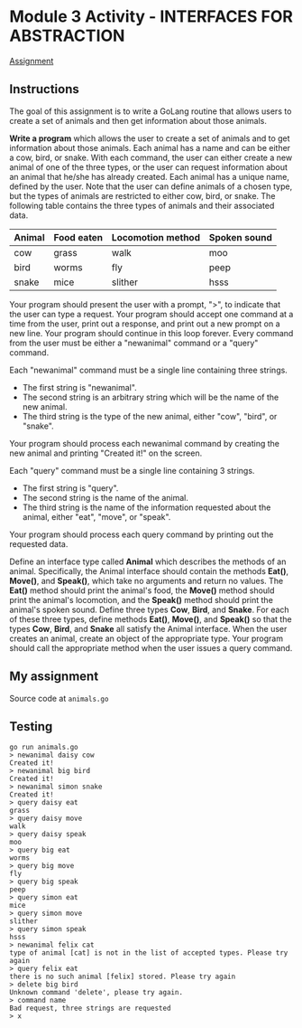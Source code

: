 # Module 3 Activity - INTERFACES FOR ABSTRACTION

[Assignment](https://www.coursera.org/learn/golang-functions-methods/peer/gurxW/module-4-activity)

## Instructions

The goal of this assignment is to write a GoLang routine that allows users to create a set of animals and then get information about those animals.

**Write a program** which allows the user to create a set of animals and to get information about those animals. Each animal has a name and can be either a cow, bird, or snake. With each command, the user can either create a new animal of one of the three types, or the user can request information about an animal that he/she has already created. Each animal has a unique name, defined by the user. Note that the user can define animals of a chosen type, but the types of animals are restricted to either cow, bird, or snake. The following table contains the three types of animals and their associated data.

| Animal | Food eaten | Locomotion method | Spoken sound |
| ------ | ---------- | ----------------- | ------------ |
| cow    | grass      | walk              | moo          |
| bird   | worms      | fly               | peep         |
| snake  | mice       | slither           | hsss         |

Your program should present the user with a prompt, ">", to indicate that the user can type a request. Your program should accept one command at a time from the user, print out a response, and print out a new prompt on a new line. Your program should continue in this loop forever. Every command from the user must be either a "newanimal" command or a "query" command.

Each "newanimal" command must be a single line containing three strings.

- The first string is "newanimal".
- The second string is an arbitrary string which will be the name of the new animal.
- The third string is the type of the new animal, either "cow", "bird", or "snake".
 
Your program should process each newanimal command by creating the new animal and printing "Created it!" on the screen.

Each "query" command must be a single line containing 3 strings.

- The first string is "query".
- The second string is the name of the animal.
- The third string is the name of the information requested about the animal, either "eat", "move", or "speak".

Your program should process each query command by printing out the requested data.

Define an interface type called **Animal** which describes the methods of an animal. Specifically, the Animal interface should contain the methods **Eat()**, **Move()**, and **Speak()**, which take no arguments and return no values. The **Eat()** method should print the animal's food, the **Move()** method should print the animal's locomotion, and the **Speak()** method should print the animal's spoken sound. Define three types **Cow**, **Bird**, and **Snake**. For each of these three types, define methods **Eat()**, **Move()**, and **Speak()** so that the types **Cow**, **Bird**, and **Snake** all satisfy the Animal interface. When the user creates an animal, create an object of the appropriate type. Your program should call the appropriate method when the user issues a query command.

## My assignment

Source code at `animals.go`

## Testing

```text
go run animals.go
> newanimal daisy cow
Created it!
> newanimal big bird
Created it!
> newanimal simon snake
Created it!
> query daisy eat
grass
> query daisy move
walk
> query daisy speak
moo
> query big eat
worms
> query big move
fly
> query big speak
peep
> query simon eat
mice
> query simon move
slither
> query simon speak
hsss
> newanimal felix cat
type of animal [cat] is not in the list of accepted types. Please try again
> query felix eat
there is no such animal [felix] stored. Please try again
> delete big bird
Unknown command 'delete', please try again.
> command name
Bad request, three strings are requested
> x
```
